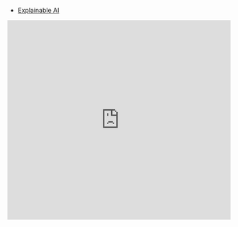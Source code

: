 


- [Explainable AI](ExplainableAI.md)


<iframe style="border: 0; width: 100%; height: 450px;" allowfullscreen frameborder="0" src="https://raindrop.io/sjriek/ai-courses-22852895/embed/theme=auto"></iframe>
